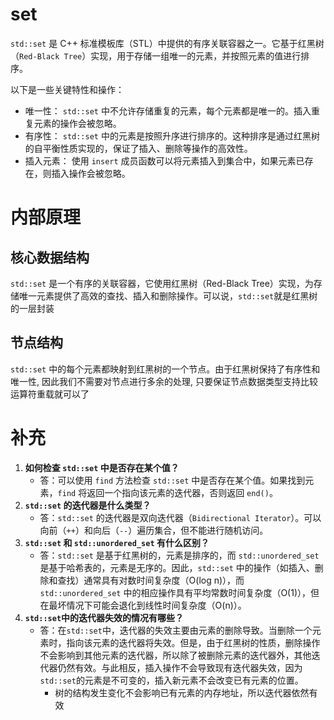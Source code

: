 # set

`std::set` 是 C++ 标准模板库（STL）中提供的有序关联容器之一。它基于红黑树（`Red-Black Tree`）实现，用于存储一组唯一的元素，并按照元素的值进行排序。

以下是一些关键特性和操作：

- 唯一性： `std::set` 中不允许存储重复的元素，每个元素都是唯一的。插入重复元素的操作会被忽略。
- 有序性： `std::set` 中的元素是按照升序进行排序的。这种排序是通过红黑树的自平衡性质实现的，保证了插入、删除等操作的高效性。
- 插入元素： 使用 `insert` 成员函数可以将元素插入到集合中，如果元素已存在，则插入操作会被忽略。

# 内部原理

## 核心数据结构

`std::set` 是一个有序的关联容器，它使用红黑树（Red-Black Tree）实现，为存储唯一元素提供了高效的查找、插入和删除操作。可以说，`std::set`就是红黑树的一层封装

## 节点结构

`std::set` 中的每个元素都映射到红黑树的一个节点。由于红黑树保持了有序性和唯一性, 因此我们不需要对节点进行多余的处理, 只要保证节点数据类型支持比较运算符重载就可以了



# 补充

1. **如何检查 `std::set` 中是否存在某个值？**
   - 答：可以使用 `find` 方法检查 `std::set` 中是否存在某个值。如果找到元素，`find` 将返回一个指向该元素的迭代器，否则返回 `end()`。
2. **`std::set` 的迭代器是什么类型？**
   - 答：`std::set` 的迭代器是双向迭代器（`Bidirectional Iterator`）。可以向前（`++`）和向后（`--`）遍历集合，但不能进行随机访问。
3. **`std::set` 和 `std::unordered_set` 有什么区别？**
   - 答：`std::set` 是基于红黑树的，元素是排序的，而 `std::unordered_set` 是基于哈希表的，元素是无序的。因此，`std::set` 中的操作（如插入、删除和查找）通常具有对数时间复杂度（O(log n)），而 `std::unordered_set` 中的相应操作具有平均常数时间复杂度（O(1)），但在最坏情况下可能会退化到线性时间复杂度（O(n)）。
4. **`std::set`中的迭代器失效的情况有哪些？**
   - 答：在`std::set`中，迭代器的失效主要由元素的删除导致。当删除一个元素时，指向该元素的迭代器将失效。但是，由于红黑树的性质，删除操作不会影响到其他元素的迭代器，所以除了被删除元素的迭代器外，其他迭代器仍然有效。与此相反，插入操作不会导致现有迭代器失效，因为`std::set`的元素是不可变的，插入新元素不会改变已有元素的位置。
     - 树的结构发生变化不会影响已有元素的内存地址，所以迭代器依然有效